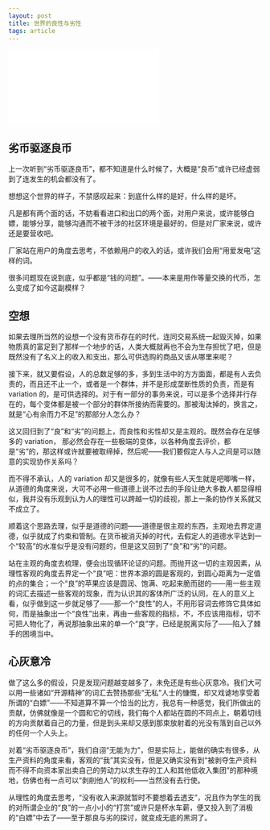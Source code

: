 ```yaml
---
layout: post
title: 世界的良性与劣性
tags: article
---
```


<iframe src="//player.bilibili.com/player.html?aid=831062848&bvid=BV1r34y1P7t2&cid=1268996263&p=1" scrolling="no" border="0" frameborder="no" framespacing="0" allowfullscreen="true"></iframe>

## 劣币驱逐良币

上一次听到“劣币驱逐良币”，都不知道是什么时候了，大概是“良币”或许已经虚弱到了连发生的机会都没有了。

想想这个世界的样子，不禁感叹起来：到底什么样的是好，什么样的是坏。

凡是都有两个面的话，不妨看看进口和出口的两个面，对用户来说，或许能够白嫖，能够分享，能够沟通而不被干涉的社区环境是最好的，但是对厂家来说，或许还是要营收吧。

厂家站在用户的角度去思考，不依赖用户的收入的话，或许我们会用“用爱发电”这样的词。

很多问题现在说到底，似乎都是“钱的问题”。——本来是用作等量交换的代币，怎么变成了如今这副模样？

## 空想

如果去理所当然的设想一个没有货币存在的时代，连同交易系统一起毁灭掉，如果物质真的富足到了那样一个地步的话，人类大概就再也不会为生存担忧了吧，但是既然没有了名义上的收入和支出，那么可供选购的商品又该从哪里来呢？

接下来，就又要假设，人的总数足够的多，多到生活中的方方面面，都是有人去负责的，而且还不止一个，或者是一个群体，并不是形成垄断性质的负责，而是有 variation 的，是可供选择的。对于有一部分的事务来说，可以是多个选择并行存在的，每个变体都是被一个部分的群体所接纳而需要的。那被淘汰掉的，换言之，就是“心有余而力不足”的那部分人怎么办？

这又回归到了“良”和“劣”的问题上，而良性和劣性却又是主观的。既然会存在足够多的 variation， 那必然会存在一些极端的变体，以各种角度去评价，都是“劣”的，那这样或许就要被取缔掉，然后呢——我们要假定人与人之间是可以随意的实现协作关系吗？

而不得不承认，人的 variation 却又是很多的，就像有些人天生就是吧唧嘴一样，从道德的角度来说，大可不必用一些道德上说不过去的手段让绝大多数人都显得相似，我并没有乐观到认为人的理性可以跨越一切的歧视，那上一条的协作关系就又不成立了。

顺着这个思路去理，似乎是道德的问题——道德是很主观的东西，主观地去界定道德，似乎就成了约束和管制。在货币被消灭掉的时代，去假定人的道德水平达到一个“较高”的水准似乎是没有问题的，但是这又回到了“良”和“劣”的问题。

站在主观的角度去梳理，便会出现循环论证的问题。而抛开这一切的主观因素，从理性客观的角度去界定一个“良”吧：世界本源的圆是客观的，到圆心距离为一定值的点的集合；一个“良”的苹果应该是圆润、饱满、吃起来脆而甜的——用一些主观的词汇去描述一些客观的现象，而为认识其的客体所广泛的认同，在人的意义上看，似乎做到这一步就足够了——那一个“良性”的人，不用形容词去修饰它具体如何，而是抽象出一个“良性”出来，再由一些客观的指标，不，不应该用指标，切不可把人物化了，再说那抽象出来的单一个“良”字，已经是脱离实际了——陷入了棘手的困境当中。

## 心灰意冷

做了这么多的假设，只是发现问题越变越多了，未免还是有些心灰意冷。我们大可以用一些诸如“开源精神”的词汇去赞扬那些“无私”人士的慷慨，却又戏谑地享受着所谓的“白嫖”——不知道算不算一个恰当的比方，我总有一种感觉，我们所做出的贡献，仿佛就像是一个圆和它的切线，我们每个人都站在圆的不同点上，朝着切线的方向贡献着自己的力量，但是到头来却又感到那束放射着的光没有落到自己以外的任何一个人头上。

对着“劣币驱逐良币”，我们自诩“无能为力”，但是实际上，能做的确实有很多，从生产资料的角度来看，客观的“我”其实没有，但是又确实没有到“被剥夺生产资料而不得不向资本家出卖自己的劳动力以求生存的工人和其他低收入集团”的那种境地，仿佛也有一点可以“剥削他人”的权利——当然没有去行使。

从理性的角度去思考，“没有收入来源就暂时不要想着去透支”，况且作为学生的我的对所谓企业的“良”的一点小小的“打赏”或许只是杯水车薪，便又投入到了消极的“白嫖”中去了——至于那良与劣的探讨，就变成无底的黑洞了。